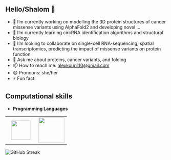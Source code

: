 ## Hello/Shalom 👋

- 🔭 I’m currently working on modelling the 3D protein structures of cancer missense variants using AlphaFold2 and developing novel  ...
- 🌱 I’m currently learning circRNA identification algorithms and structural biology
- 👯 I’m looking to collaborate on single-cell RNA-sequencing, spatial transcriptomics, predicting the impact of missense variants on protein function
- 💬 Ask me about proteins, cancer variants, and folding
- 📫 How to reach me: alexkouri110@gmail.com
- 😄 Pronouns: she/her
- ⚡ Fun fact:

## Computational skills

- **Programming Languages**
<table>
<tbody>
 <tr>
<td align="center" width="50%">
<img height=60px src="https://www.vectorlogo.zone/logos/python/python-ar21.svg"> 
</td>

<td align="center" width="50%">
<img height=80px src="https://raw.githubusercontent.com/isocpp/logos/master/cpp_logo.png](https://www.vectorlogo.zone/logos/gnu_bash/gnu_bash-ar21.svg"> 
</td>

</tr>

</tbody>
</table>

![GitHub Streak](https://github-readme-streak-stats.herokuapp.com/?user=erdqorri)


